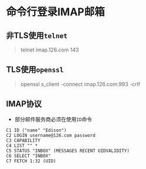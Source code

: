 # 命令行登录IMAP邮箱
## 非TLS使用`telnet`
> telnet imap.126.com 143
## TLS使用`openssl`
> openssl s_client -connect imap.126.com:993 -crlf
## IMAP协议
- 部分邮件服务商必须在使用`ID`命令
```
C1 ID ("name" "Edison")
C2 LOGIN username@126.com password
C3 CAPABILITY
C4 LIST "" *
C5 STATUS "INBOX" (MESSAGES RECENT UIDVALIDITY)
C6 SELECT "INBOX"
C7 FETCH 1:32 (UID)
```
